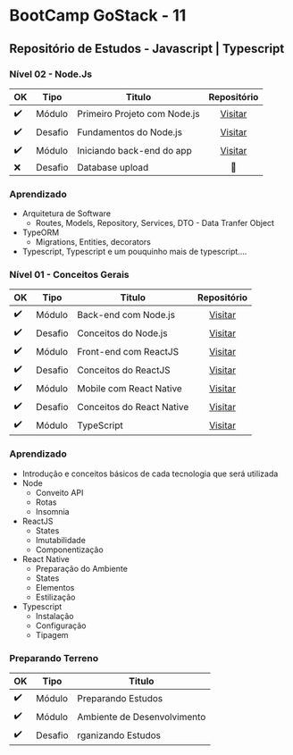 # BootCamp GoStack - 11

## Repositório de Estudos - Javascript | Typescript

### Nível 02 - Node.Js
| OK                 | Tipo    | Titulo                       | Repositório    |
|--------------------|---------|------------------------------|:--------------:|
| :heavy_check_mark: | Módulo  | Primeiro Projeto com Node.js | [Visitar](https://github.com/Vaz-Tiago/GoStack-11/tree/master/Nivel%2002%20-%20Node/Aulas/primeiro-projeto-node)
| :heavy_check_mark: | Desafio | Fundamentos do Node.js       | [Visitar](https://github.com/Vaz-Tiago/GoStack11-Fase02-DesafioFundamentosNode)
| :heavy_check_mark: | Módulo  | Iniciando back-end do app    | [Visitar](https://github.com/Vaz-Tiago/GoStack-11/tree/master/GoBarber2.0/backend) 
| :x:                | Desafio | Database upload              | :construction:

### Aprendizado
- Arquitetura de Software
  - Routes, Models, Repository, Services, DTO - Data Tranfer Object
- TypeORM
  - Migrations, Entities, decorators
- Typescript, Typescript e um pouquinho mais de typescript....

### Nível 01 - Conceitos Gerais
| OK                 | Tipo    | Titulo                    | Repositório |
|--------------------|---------|---------------------------|:-----------:|
| :heavy_check_mark: | Módulo  | Back-end com Node.js      | [Visitar](https://github.com/Vaz-Tiago/GoStack-11/tree/master/Nivel%2001%20-%20Ambiente%20e%20Conceitos/Aulas/backend)
| :heavy_check_mark: | Desafio | Conceitos do Node.js      | [Visitar](https://github.com/Vaz-Tiago/GoStack11-Fase01-DesafioNode)
| :heavy_check_mark: | Módulo  | Front-end com ReactJS     | [Visitar](https://github.com/Vaz-Tiago/GoStack-11/tree/master/Nivel%2001%20-%20Ambiente%20e%20Conceitos/Aulas/frontend)
| :heavy_check_mark: | Desafio | Conceitos do ReactJS      | [Visitar](https://github.com/Vaz-Tiago/GoStack11-Fase01-DesafioReactJS)
| :heavy_check_mark: | Módulo  | Mobile com React Native   | [Visitar](https://github.com/Vaz-Tiago/GoStack-11/tree/master/Nivel%2001%20-%20Ambiente%20e%20Conceitos/Aulas/mobile)
| :heavy_check_mark: | Desafio | Conceitos do React Native | [Visitar](https://github.com/Vaz-Tiago/GoStack11-Fase01-DesafioReactNative)
| :heavy_check_mark: | Módulo  | TypeScript                | [Visitar](https://github.com/Vaz-Tiago/GoStack-11/tree/master/Nivel%2001%20-%20Ambiente%20e%20Conceitos/Aulas/typescript)

### Aprendizado
- Introdução e conceitos básicos de cada tecnologia que será utilizada
- Node
  - Conveito API
  - Rotas
  - Insomnia
- ReactJS
  - States
  - Imutabilidade
  - Componentização
- React Native
  - Preparação do Ambiente
  - States
  - Elementos
  - Estilização
- Typescript
  - Instalação
  - Configuração
  - Tipagem

### Preparando Terreno

| OK                 | Tipo    | Titulo                       |
|--------------------|---------|------------------------------|
| :heavy_check_mark: | Módulo  | Preparando Estudos           |
| :heavy_check_mark: | Módulo  | Ambiente de Desenvolvimento  |
| :heavy_check_mark: | Desafio | rganizando Estudos           | 